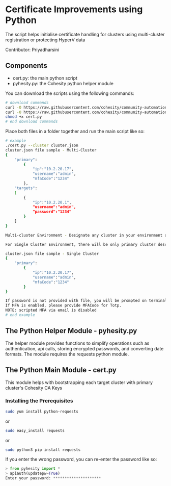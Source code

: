 # Certificate Improvements using Python

The script helps initialise certificate handling for clusters using multi-cluster registration or protecting HyperV data

Contributor: Priyadharsini

## Components

* cert.py: the main python script
* pyhesity.py: the Cohesity python helper module

You can download the scripts using the following commands:

```bash
# download commands
curl -O https://raw.githubusercontent.com/cohesity/community-automation-samples/main/python/cert/cert.py
curl -O https://raw.githubusercontent.com/cohesity/community-automation-samples/main/python/pyhesity/pyhesity.py
chmod +x cert.py
# end download commands
```

Place both files in a folder together and run the main script like so:

```bash
# example
./cert.py --cluster cluster.json
cluster.json file sample - Multi-Cluster
{
    "primary": 
        {
            "ip":"10.2.20.17", 
            "username":"admin",
            "mfaCode":"1234"
        },
    "targets": 
    [
        {
            "ip":"10.2.20.1", 
            "username":"admin", 
            "password":"1234"
        }
    ]
}

Multi-cluster Environment - Designate any cluster in your environment as primary cluster from which keys would be copied to all the other clusters. This is to obtain the set of keys to keep a uniform trust chain across all clusters

For Single Cluster Environment, there will be only primary cluster described on cluster.json

cluster.json file sample - Single Cluster
{
    "primary": 
        {
            "ip":"10.2.20.17", 
            "username":"admin",
            "mfaCode":"1234"
        }
}

If password is not provided with file, you will be prompted on terminal
If MFA is enabled, please provide MFACode for Totp.
NOTE: scripted MFA via email is disabled
# end example
```

## The Python Helper Module - pyhesity.py

The helper module provides functions to simplify operations such as authentication, api calls, storing encrypted passwords, and converting date formats. The module requires the requests python module.

## The Python Main Module - cert.py

This module helps with bootstrapping each target cluster with primary cluster's Cohesity CA Keys

### Installing the Prerequisites

```bash
sudo yum install python-requests
```

or

```bash
sudo easy_install requests
```
or

```bash
sudo python3 pip install requests
```

If you enter the wrong password, you can re-enter the password like so:

```python
> from pyhesity import *
> apiauth(updatepw=True)
Enter your password: *********************
```
